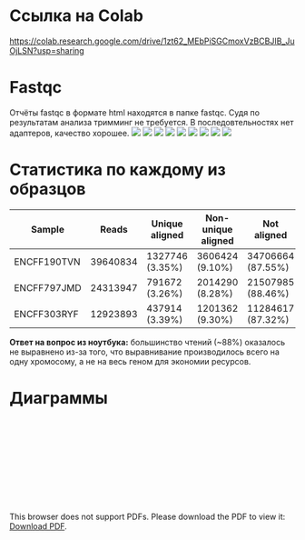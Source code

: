 # Ссылка на Colab
https://colab.research.google.com/drive/1zt62_MEbPiSGCmoxVzBCBJIB_JuOjLSN?usp=sharing

# Fastqc
Отчёты fastqc в формате html находятся в папке fastqc. Судя по результатам анализа тримминг не требуется. В последовтельностях нет адаптеров, качество хорошее.
![](https://raw.githubusercontent.com/sashkent3/hse_hw2_chip/main/images/JMD_PerBaseSequenceQuality.png)
![](https://raw.githubusercontent.com/sashkent3/hse_hw2_chip/main/images/JMD_PerSequenceGCContent.png)
![](https://raw.githubusercontent.com/sashkent3/hse_hw2_chip/main/images/JMD_AdapterContent.png)
![](https://raw.githubusercontent.com/sashkent3/hse_hw2_chip/main/images/TVN_PerBaseSequenceQuality.png)
![](https://raw.githubusercontent.com/sashkent3/hse_hw2_chip/main/images/TVN_PerSequenceGCContent.png)
![](https://raw.githubusercontent.com/sashkent3/hse_hw2_chip/main/images/TVN_AdapterContent.png)
![](https://raw.githubusercontent.com/sashkent3/hse_hw2_chip/main/images/RYF_PerBaseSequenceQuality.png)
![](https://raw.githubusercontent.com/sashkent3/hse_hw2_chip/main/images/RYF_PerSequenceGCContent.png)
![](https://raw.githubusercontent.com/sashkent3/hse_hw2_chip/main/images/RYF_AdapterContent.png)

# Статистика по каждому из образцов

|Sample|Reads|Unique aligned|Non-unique aligned|Not aligned|
|------|-------|------|------|------|
|ENCFF190TVN|39640834|1327746 (3.35%)|3606424 (9.10%)|34706664 (87.55%)|
|ENCFF797JMD|24313947|791672 (3.26%)|2014290 (8.28%)|21507985 (88.46%)|
|ENCFF303RYF|12923893|437914 (3.39%)|1201362 (9.30%)|11284617 (87.32%)|

__Ответ на вопрос из ноутбука:__ большинство чтений (~88%) оказалось не выравнено из-за того, что выравнивание производилось всего на одну хромосому, а не на весь геном для экономии ресурсов.

# Диаграммы

<object data="https://raw.githubusercontent.com/sashkent3/hse_hw2_chip/main/venn/Intervene_venn-1.pdf" type="application/pdf">
    <embed src="https://raw.githubusercontent.com/sashkent3/hse_hw2_chip/main/venn/Intervene_venn-1.pdf">
        <p>This browser does not support PDFs. Please download the PDF to view it: <a href="https://raw.githubusercontent.com/sashkent3/hse_hw2_chip/main/venn/Intervene_venn-1.pdf">Download PDF</a>.</p>
    </embed>
</object>
